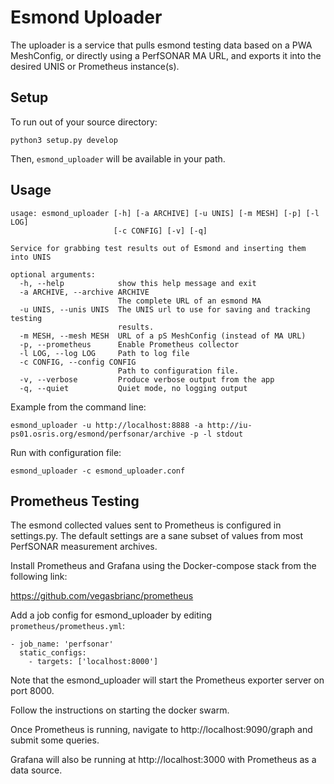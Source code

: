 # Esmond Uploader

The uploader is a service that pulls esmond testing data based on a PWA
MeshConfig, or directly using a PerfSONAR MA URL, and exports it into the
desired UNIS or Prometheus instance(s).

## Setup

To run out of your source directory:
```
python3 setup.py develop
```

Then, `esmond_uploader` will be available in your path.

## Usage
```
usage: esmond_uploader [-h] [-a ARCHIVE] [-u UNIS] [-m MESH] [-p] [-l LOG]
                       [-c CONFIG] [-v] [-q]

Service for grabbing test results out of Esmond and inserting them into UNIS

optional arguments:
  -h, --help            show this help message and exit
  -a ARCHIVE, --archive ARCHIVE
                        The complete URL of an esmond MA
  -u UNIS, --unis UNIS  The UNIS url to use for saving and tracking testing
                        results.
  -m MESH, --mesh MESH  URL of a pS MeshConfig (instead of MA URL)
  -p, --prometheus      Enable Prometheus collector
  -l LOG, --log LOG     Path to log file
  -c CONFIG, --config CONFIG
                        Path to configuration file.
  -v, --verbose         Produce verbose output from the app
  -q, --quiet           Quiet mode, no logging output

```

Example from the command line:
```
esmond_uploader -u http://localhost:8888 -a http://iu-ps01.osris.org/esmond/perfsonar/archive -p -l stdout
```

Run with configuration file:
```
esmond_uploader -c esmond_uploader.conf
```

## Prometheus Testing

The esmond collected values sent to Prometheus is configured in settings.py.
The default settings are a sane subset of values from most PerfSONAR measurement
archives.

Install Prometheus and Grafana using the Docker-compose stack from the following
link:

https://github.com/vegasbrianc/prometheus

Add a job config for esmond_uploader by editing `prometheus/prometheus.yml`:

```
- job_name: 'perfsonar'
  static_configs:
    - targets: ['localhost:8000']
```

Note that the esmond_uploader will start the Prometheus exporter server on port
8000.

Follow the instructions on starting the docker swarm.

Once Prometheus is running, navigate to http://localhost:9090/graph and submit
some queries.

Grafana will also be running at http://localhost:3000 with Prometheus as a data
source.
